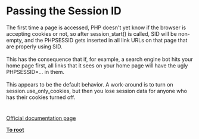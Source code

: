 # Passing the Session ID




<div class="phpcode"><span class="html">
The first time a page is accessed, PHP doesn&apos;t yet know if the browser is accepting cookies or not, so after session_start() is called, SID will be non-empty, and the PHPSESSID gets inserted in all link URLs on that page that are properly using SID.<br><br>This has the consequence that if, for example, a search engine bot hits your home page first, all links that it sees on your home page will have the ugly PHPSESSID=... in them.<br><br>This appears to be the default behavior. A work-around is to turn on session.use_only_cookies, but then you lose session data for anyone who has their cookies turned off.</span>
</div>
  

#

[Official documentation page](https://www.php.net/manual/en/session.idpassing.php)

**[To root](/README.md)**